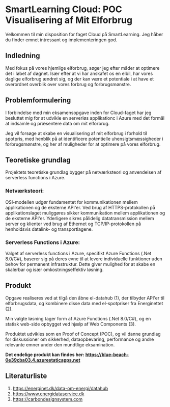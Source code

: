 # SmartLearning Cloud: POC Visualisering af Mit Elforbrug

Velkommen til min disposition for faget Cloud på SmartLearning. Jeg håber du finder emnet intressant og implementeringen god.

## Indledning
Med fokus på vores hjemlige elforbrug, søger jeg efter måder at optimere det i løbet af døgnet. Især efter at vi har anskafet os en elbil, har vores daglige elforbrug ændret sig, og der kan være et potentiale i at have et overordnet overblik over vores forbrug og forbrugsmønstre.

## Problemformulering
I forbindelse med min eksamensopgave inden for Cloud-faget har jeg besluttet mig for at udvikle en serverløs applikationc i Azure med det formål at indsamle og præsentere data om mit elforbrug. 

Jeg vil forsøge at skabe en visualisering af mit elforbrug i forhold til spotpris, med henblik på at identificere potentielle uhensigtsmæssigheder i forbrugsmønstre, og her af muligheder for at optimere på vores elforbrug. 

## Teoretiske grundlag
Projektets teoretiske grundlag bygger på netværksteori og anvendelsen af serverless functions i Azure.

### Netværksteori:
OSI-modellen udgør fundamentet for kommunikationen mellem applikationen og de eksterne API'er. Ved brug af HTTPS-protokollen på applikationslaget muliggøres sikker kommunikation mellem applikationen og de eksterne API'er. Yderligere sikres pålidelig datatransmission mellem server og klienter ved brug af Ethernet og TCP/IP-protokollen på henholdsvis datalink- og transportlagene.

### Serverless Functions i Azure:
Valget af serverless functions i Azure, specifikt Azure Functions (.Net 8.0/C#), baserer sig på deres evne til at levere individuelle funktioner uden behov for permanent infrastruktur. Dette giver mulighed for at skabe en skalerbar og især omkostningseffektiv løsning.

## Produkt
Opgave realiseres ved at tilgå den åbne el-datahub (1), der tilbyder API'er til elforbrugsdata, og kombinere disse data med el-spotpriser fra Energinettet (2).

Min valgte løsning tager form af Azure Functions (.Net 8.0/C#), og en statisk web-side opbygget ved hjælp af Web Components (3).

Produktet udvikles som en Proof of Concept (POC), og vil danne grundlag for diskussioner om sikkerhed, dataopbevaring, performance og andre relevante emner under den mundtlige eksamination.

**Det endelige produkt kan findes her: https://blue-beach-0e39cba03.4.azurestaticapps.net**

## Literaturliste
1. https://energinet.dk/data-om-energi/datahub
2. https://www.energidataservice.dk
3. https://carbondesignsystem.com
